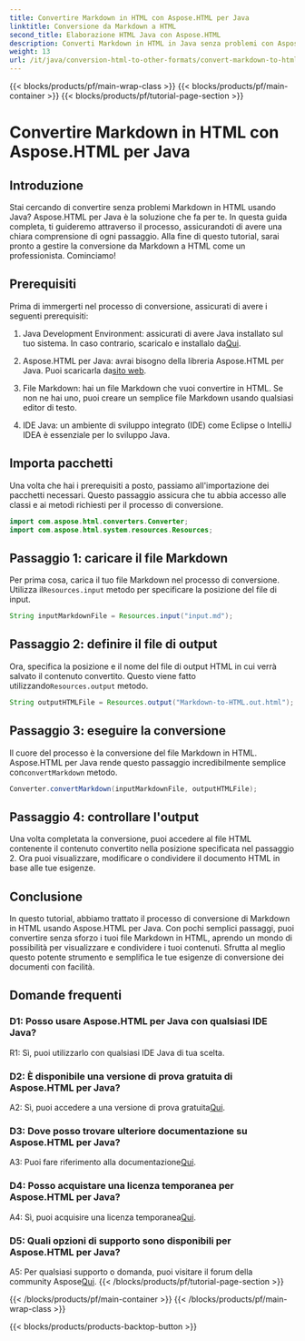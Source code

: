 ```yaml
---
title: Convertire Markdown in HTML con Aspose.HTML per Java
linktitle: Conversione da Markdown a HTML
second_title: Elaborazione HTML Java con Aspose.HTML
description: Converti Markdown in HTML in Java senza problemi con Aspose.HTML per Java. Segui la nostra guida passo dopo passo per semplificare le tue esigenze di conversione dei documenti.
weight: 13
url: /it/java/conversion-html-to-other-formats/convert-markdown-to-html/
---
```


{{< blocks/products/pf/main-wrap-class >}}
{{< blocks/products/pf/main-container >}}
{{< blocks/products/pf/tutorial-page-section >}}

# Convertire Markdown in HTML con Aspose.HTML per Java


## Introduzione

Stai cercando di convertire senza problemi Markdown in HTML usando Java? Aspose.HTML per Java è la soluzione che fa per te. In questa guida completa, ti guideremo attraverso il processo, assicurandoti di avere una chiara comprensione di ogni passaggio. Alla fine di questo tutorial, sarai pronto a gestire la conversione da Markdown a HTML come un professionista. Cominciamo!

## Prerequisiti

Prima di immergerti nel processo di conversione, assicurati di avere i seguenti prerequisiti:

1.  Java Development Environment: assicurati di avere Java installato sul tuo sistema. In caso contrario, scaricalo e installalo da[Qui](https://www.java.com).

2.  Aspose.HTML per Java: avrai bisogno della libreria Aspose.HTML per Java. Puoi scaricarla da[sito web](https://releases.aspose.com/html/java/).

3. File Markdown: hai un file Markdown che vuoi convertire in HTML. Se non ne hai uno, puoi creare un semplice file Markdown usando qualsiasi editor di testo.

4. IDE Java: un ambiente di sviluppo integrato (IDE) come Eclipse o IntelliJ IDEA è essenziale per lo sviluppo Java.

## Importa pacchetti

Una volta che hai i prerequisiti a posto, passiamo all'importazione dei pacchetti necessari. Questo passaggio assicura che tu abbia accesso alle classi e ai metodi richiesti per il processo di conversione.

```java
import com.aspose.html.converters.Converter;
import com.aspose.html.system.resources.Resources;
```

## Passaggio 1: caricare il file Markdown

 Per prima cosa, carica il tuo file Markdown nel processo di conversione. Utilizza il`Resources.input` metodo per specificare la posizione del file di input.

```java
String inputMarkdownFile = Resources.input("input.md");
```

## Passaggio 2: definire il file di output

 Ora, specifica la posizione e il nome del file di output HTML in cui verrà salvato il contenuto convertito. Questo viene fatto utilizzando`Resources.output` metodo.

```java
String outputHTMLFile = Resources.output("Markdown-to-HTML.out.html");
```

## Passaggio 3: eseguire la conversione

 Il cuore del processo è la conversione del file Markdown in HTML. Aspose.HTML per Java rende questo passaggio incredibilmente semplice con`convertMarkdown` metodo.

```java
Converter.convertMarkdown(inputMarkdownFile, outputHTMLFile);
```

## Passaggio 4: controllare l'output

Una volta completata la conversione, puoi accedere al file HTML contenente il contenuto convertito nella posizione specificata nel passaggio 2. Ora puoi visualizzare, modificare o condividere il documento HTML in base alle tue esigenze.

## Conclusione

In questo tutorial, abbiamo trattato il processo di conversione di Markdown in HTML usando Aspose.HTML per Java. Con pochi semplici passaggi, puoi convertire senza sforzo i tuoi file Markdown in HTML, aprendo un mondo di possibilità per visualizzare e condividere i tuoi contenuti. Sfrutta al meglio questo potente strumento e semplifica le tue esigenze di conversione dei documenti con facilità.

## Domande frequenti

### D1: Posso usare Aspose.HTML per Java con qualsiasi IDE Java?

R1: Sì, puoi utilizzarlo con qualsiasi IDE Java di tua scelta.

### D2: È disponibile una versione di prova gratuita di Aspose.HTML per Java?

 A2: Sì, puoi accedere a una versione di prova gratuita[Qui](https://releases.aspose.com/html/java).

### D3: Dove posso trovare ulteriore documentazione su Aspose.HTML per Java?

 A3: Puoi fare riferimento alla documentazione[Qui](https://reference.aspose.com/html/java/).

### D4: Posso acquistare una licenza temporanea per Aspose.HTML per Java?

 A4: Sì, puoi acquisire una licenza temporanea[Qui](https://purchase.aspose.com/temporary-license/).

### D5: Quali opzioni di supporto sono disponibili per Aspose.HTML per Java?

 A5: Per qualsiasi supporto o domanda, puoi visitare il forum della community Aspose[Qui](https://forum.aspose.com/).
{{< /blocks/products/pf/tutorial-page-section >}}

{{< /blocks/products/pf/main-container >}}
{{< /blocks/products/pf/main-wrap-class >}}

{{< blocks/products/products-backtop-button >}}
